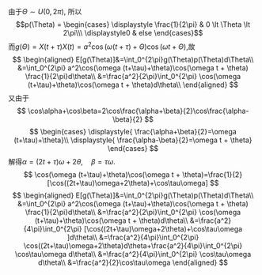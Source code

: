 由于$\Theta \sim U(0,2\pi)$, 所以
$$p(\Theta) = \begin{cases}
\displaystyle \frac{1}{2\pi} & 0 \lt \Theta \lt 2\pi\\\
\displaystyle0 & else
\end{cases}$$
而$g(\Theta)=X(t+\tau)X(t) = a^2\cos(\omega (t+\tau)+\Theta)\cos(\omega t + \Theta)$,故
$$
\begin{aligned}
E[g(\Theta)]&=\int_0^{2\pi}g(\Theta)p(\Theta)d\Theta\\
&=\int_0^{2\pi} a^2\cos(\omega (t+\tau)+\theta)\cos(\omega t + \theta) \frac{1}{2\pi}d\theta\\
&=\frac{a^2}{2\pi}\int_0^{2\pi} \cos(\omega (t+\tau)+\theta)\cos(\omega t + \theta)d\theta\\
\end{aligned}
$$
又由于
$$
\cos\alpha+\cos\beta=2\cos\frac{\alpha+\beta}{2}\cos\frac{\alpha-\beta}{2}
$$
$$
\begin{cases}
\displaystyle{
\frac{\alpha+\beta}{2}=\omega (t+\tau)+\theta}\\
\displaystyle{
\frac{\alpha-\beta}{2}=\omega t + \theta}
\end{cases}
$$
解得$\alpha=(2t+\tau)\omega+2\theta, \quad \beta=\tau\omega$.
$$
\cos(\omega (t+\tau)+\theta)\cos(\omega t + \theta)=\frac{1}{2}[\cos((2t+\tau)\omega+2\theta)+\cos\tau\omega]
$$
$$
\begin{aligned}
E[g(\Theta)]&=\int_0^{2\pi}g(\Theta)p(\Theta)d\Theta\\
&=\int_0^{2\pi} a^2\cos(\omega (t+\tau)+\theta)\cos(\omega t + \theta) \frac{1}{2\pi}d\theta\\
&=\frac{a^2}{2\pi}\int_0^{2\pi} \cos(\omega (t+\tau)+\theta)\cos(\omega t + \theta)d\theta\\
&=\frac{a^2}{4\pi}\int_0^{2\pi} [\cos((2t+\tau)\omega+2\theta)+\cos\tau\omega ]d\theta\\
&=\frac{a^2}{4\pi}\int_0^{2\pi} \cos((2t+\tau)\omega+2\theta)d\theta+\frac{a^2}{4\pi}\int_0^{2\pi} \cos\tau\omega d\theta\\
&=\frac{a^2}{4\pi}\int_0^{2\pi} \cos\tau\omega d\theta\\
&=\frac{a^2}{2}\cos\tau\omega
\end{aligned}
$$